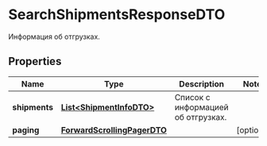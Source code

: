 

# SearchShipmentsResponseDTO

Информация об отгрузках.

## Properties

| Name | Type | Description | Notes |
|------------ | ------------- | ------------- | -------------|
|**shipments** | [**List&lt;ShipmentInfoDTO&gt;**](ShipmentInfoDTO.md) | Список с информацией об отгрузках. |  |
|**paging** | [**ForwardScrollingPagerDTO**](ForwardScrollingPagerDTO.md) |  |  [optional] |



